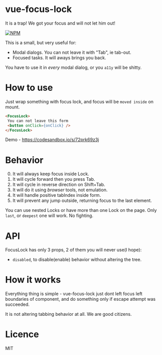 # vue-focus-lock
It is a trap! We got your focus and will not let him out!

[![NPM](https://nodei.co/npm/vue-focus-lock.png?downloads=true&stars=true)](https://nodei.co/npm/vue-focus-lock/)

This is a small, but very useful for:
 - Modal dialogs. You can not leave it with "Tab", ie tab-out.
 - Focused tasks. It will aways brings you back.
 
You have to use it in _every_ modal dialog, or you `a11y` will be shitty.
 
# How to use
Just wrap something with focus lock, and focus will be `moved inside` on mount.
```html
<FocusLock>
 You can not leave this form
 <button onClick={onClick} />
</FocusLock> 
```
 Demo - https://codesandbox.io/s/72prk69z3j

# Behavior
 0. It will always keep focus inside Lock.
 1. It will cycle forward then you press Tab.
 2. It will cycle in reverse direction on Shift+Tab.
 3. It will do it using _browser_ tools, not emulation.
 4. It will handle positive tabIndex inside form.
 5. It will prevent any jump outside, returning focus to the last element.

You can use nested Locks or have more than one Lock on the page.
Only `last`, or `deepest` one will work. No fighting.

# API
 FocusLock has only 3 props, 2 of them you will never use(I hope):
  - `disabled`, to disable(enable) behavior without altering the tree.
     
# How it works
 Everything thing is simple - vue-focus-lock just dont left focus left boundaries of component, and
 do something only if escape attempt was succeeded.
 
 It is not altering tabbing behavior at all. We are good citizens.

# Licence
 MIT
 
 
